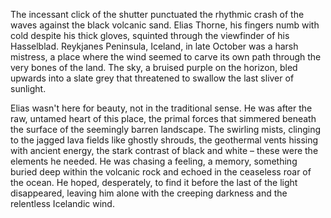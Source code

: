 The incessant click of the shutter punctuated the rhythmic crash of the waves against the black volcanic sand. Elias Thorne, his fingers numb with cold despite his thick gloves, squinted through the viewfinder of his Hasselblad. Reykjanes Peninsula, Iceland, in late October was a harsh mistress, a place where the wind seemed to carve its own path through the very bones of the land. The sky, a bruised purple on the horizon, bled upwards into a slate grey that threatened to swallow the last sliver of sunlight.

Elias wasn't here for beauty, not in the traditional sense. He was after the raw, untamed heart of this place, the primal forces that simmered beneath the surface of the seemingly barren landscape. The swirling mists, clinging to the jagged lava fields like ghostly shrouds, the geothermal vents hissing with ancient energy, the stark contrast of black and white – these were the elements he needed. He was chasing a feeling, a memory, something buried deep within the volcanic rock and echoed in the ceaseless roar of the ocean. He hoped, desperately, to find it before the last of the light disappeared, leaving him alone with the creeping darkness and the relentless Icelandic wind.
